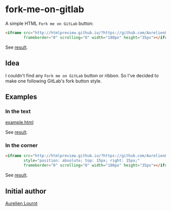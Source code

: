 # fork-me-on-gitlab

A simple HTML `Fork me on GitLab` button:

```html
<iframe src="http://htmlpreview.github.io/?https://github.com/AurelienLourot/fork-me-on-gitlab/master/button.html?href=https://gitlab.com/you"
        frameborder="0" scrolling="0" width="180px" height="35px"></iframe>
```

See
[result](http://htmlpreview.github.io/?https://github.com/AurelienLourot/fork-me-on-gitlab/blob/master/example.html).

## Idea

I couldn't find any `Fork me on GitLab` button or ribbon. So I've decided to make one following
GitLab's fork button style.

## Examples

### In the text

[example.html](example.html)

See
[result](http://htmlpreview.github.io/?https://github.com/AurelienLourot/fork-me-on-gitlab/blob/master/example.html).

### In the corner

```html
<iframe src="http://htmlpreview.github.io/?https://github.com/AurelienLourot/fork-me-on-gitlab/master/button.html?href=https://gitlab.com/you"
        style="position: absolute; top: 15px; right: 15px;"
        frameborder="0" scrolling="0" width="180px" height="35px"></iframe>
```

See
[result](http://lourot.com/).

## Initial author

[Aurelien Lourot](http://lourot.com/)
